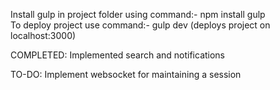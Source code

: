 Install gulp in project folder using command:- npm install gulp      
To deploy project use command:- gulp dev (deploys project on localhost:3000)    
  
COMPLETED:
Implemented search and notifications  
  
TO-DO: 
Implement websocket for maintaining a session
